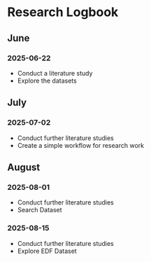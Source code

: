 # Research Logbook

## June

### 2025-06-22
- Conduct a literature study
- Explore the datasets

## July

### 2025-07-02
- Conduct further literature studies
- Create a simple workflow for research work

## August

### 2025-08-01
- Conduct further literature studies
- Search Dataset

### 2025-08-15
- Conduct further literature studies
- Explore EDF Dataset

